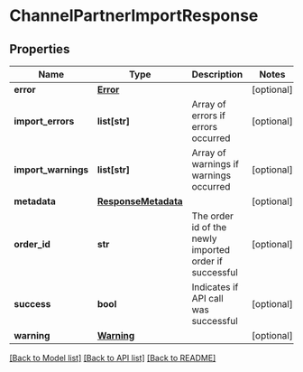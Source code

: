 # ChannelPartnerImportResponse

## Properties
Name | Type | Description | Notes
------------ | ------------- | ------------- | -------------
**error** | [**Error**](Error.md) |  | [optional] 
**import_errors** | **list[str]** | Array of errors if errors occurred | [optional] 
**import_warnings** | **list[str]** | Array of warnings if warnings occurred | [optional] 
**metadata** | [**ResponseMetadata**](ResponseMetadata.md) |  | [optional] 
**order_id** | **str** | The order id of the newly imported order if successful | [optional] 
**success** | **bool** | Indicates if API call was successful | [optional] 
**warning** | [**Warning**](Warning.md) |  | [optional] 

[[Back to Model list]](../README.md#documentation-for-models) [[Back to API list]](../README.md#documentation-for-api-endpoints) [[Back to README]](../README.md)


